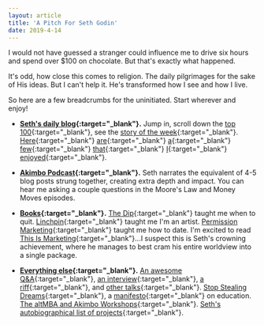 ```yaml
---
layout: article
title: 'A Pitch For Seth Godin'
date: 2019-4-14
---
```


I would not have guessed a stranger could influence me to drive six hours and spend over $100 on chocolate. But that's exactly what happened.

It's odd, how close this comes to religion. The daily pilgrimages for the sake of His ideas. But I can't help it. He's transformed how I see and how I live.

So here are a few breadcrumbs for the uninitiated. Start wherever and enjoy!

- **[Seth's daily blog](https://seths.blog/){:target="_blank"}.** Jump in, scroll down the [top 100](https://seths.blog/top-100/){:target="_blank"}, see the [story of the week](https://seths.blog/storyoftheweek/){:target="_blank"}. [Here](https://seths.blog/2011/09/talkers-block/){:target="_blank"} [are](https://seths.blog/2011/05/the-future-of-the-library/){:target="_blank"} [a](https://seths.blog/2011/05/hard-work-vs-long-work/){:target="_blank"} [few](https://seths.blog/2016/12/the-best-way-to-stand-for-something/){:target="_blank"} [that](https://seths.blog/2017/05/choosing-your-fuel/){:target="_blank"} [I](https://seths.blog/2011/05/whats-high-school-for/){:target="_blank"} [enjoyed](https://seths.blog/2014/03/not-even-one-note/){:target="_blank"}.

- **[Akimbo Podcast](http://hear.sethpodcast.com/){:target="_blank"}.** Seth narrates the equivalent of 4-5 blog posts strung together, creating extra depth and impact. You can hear me asking a couple questions in the Moore's Law and Money Moves episodes.

- **[Books](https://smile.amazon.com/Seth-Godin/e/B000AP9EH0/){:target="_blank"}.** [The Dip](https://smile.amazon.com/gp/product/1591841666/){:target="_blank"} taught me when to quit. [Linchpin](https://smile.amazon.com/gp/product/1591844096/){:target="_blank"} taught me I'm an artist. [Permission Marketing](https://smile.amazon.com/gp/product/0684856360/){:target="_blank"} taught me how to date. I'm excited to read [This Is Marketing](https://smile.amazon.com/gp/product/0525540830/){:target="_blank"}...I suspect this is Seth's crowning achievement, where he manages to best cram his entire worldview into a single package.

- **[Everything else](https://www.sethgodin.com/){:target="_blank"}.** [An awesome Q&A](https://seths.blog/2019/04/new-video-new-workshop-and-other-launches-too/){:target="_blank"}, [an interview](https://tim.blog/2016/02/10/seth-godin/){:target="_blank"}, [a riff](https://vimeo.com/318533633/c57b8fb19a){:target="_blank"}, and [other talks](https://www.youtube.com/results?search_query=seth+godin){:target="_blank"}. [Stop Stealing Dreams](https://seths.blog/2014/09/the-shameful-fraud-of-sorting-for-youth-meritocracy/){:target="_blank"}, a [manifesto](https://seths.blog/wp-content/uploads/2014/09/stop-stealing-dreams-print.pdf){:target="_blank"} on education. [The altMBA and Akimbo Workshops](http://akimboworkshops.strikingly.com/#workshops-offered){:target="_blank"}. [Seth's autobiographical list of projects](https://seths.blog/2014/07/thirty-years-of-projects/){:target="_blank"}.
